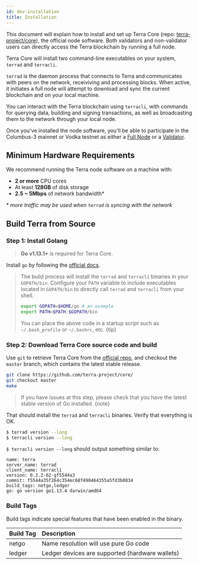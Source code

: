 ```yaml
---
id: dev-installation
title: Installation
---
```


This document will explain how to install and set up Terra Core (repo: [terra-project/core](https://github.com/terra-project/core/)), the official node software. Both validators and non-validator users can directly access the Terra blockchain by running a full node.

Terra Core will install two command-line executables on your system, `terrad` and `terracli`. 

`terrad` is the daemon process that connects to Terra and communicates with peers on the network, receiviving and processing blocks. When active, it initiates a full node will attempt to download and sync the current blockchain and on your local machine.

You can interact with the Terra blockchain using `terracli`, with commands for querying data, building and signing transactions, as well as broadcasting them to the network through your local node.

Once you've installed the node software, you'll be able to participate in the Columbus-3 mainnet or Vodka testnet as either a [Full Node]() or a [Validator]().

## Minimum Hardware Requirements

We recommend running the Terra node software on a machine with:

* **2 or more** CPU cores
* At least **128GB** of disk storage
* **2.5 ~ 5Mbps** of network bandwidth*

\* *more traffic may be used when `terrad` is syncing with the network*

## Build Terra from Source

### Step 1: Install Golang

> **Go v1.13.1+** is required for Terra Core.

Install `go` by following the [official docs](https://golang.org/doc/install).

> The build process will install the `terrad` and `terracli` binaries in your `GOPATH/bin`. 
> Configure your `PATH` variable to include executables located in `GOPATH/bin` to directly
> call `terrad` and `terracli` from your shell.
> ```bash
> export GOPATH=$HOME/go # an example
> export PATH=$PATH:$GOPATH/bin
> ```
> You can place the above code in a startup script such as `~/.bash_profile` or `~/.bashrc`, etc.
{tip}

### Step 2: Download Terra Core source code and build
Use `git` to retrieve Terra Core from the [official repo](https://github.com/terra-project/core/), and checkout the `master` branch, which contains the latest stable release. 

```bash
git clone https://github.com/terra-project/core/
git checkout master
make
```

> If you have issues at this step, please check that you have the latest stable version of Go installed.
{note}

That should install the `terrad` and `terracli` binaries. Verify that everything is OK.

```bash
$ terrad version --long
$ terracli version --long
```

`$ terracli version --long` should output something similar to:

```text
name: terra
server_name: terrad
client_name: terracli
version: 0.2.2-62-gf5544a3
commit: f5544a35f264c354ec68f490464355a5fd3b0834
build_tags: netgo,ledger
go: go version go1.13.4 darwin/amd64
```

### Build Tags

Build tags indicate special features that have been enabled in the binary.

| Build Tag | Description |
| :--- | :--- |
| netgo | Name resolution will use pure Go code |
| ledger | Ledger devices are supported \(hardware wallets\) |